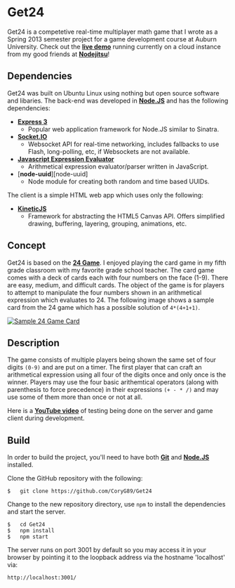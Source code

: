 Get24
=====
Get24 is a competetive real-time multiplayer math game that I wrote as a Spring
2013 semester project for a game development course at Auburn University. Check
out the [**live demo**][get24] running currently on a cloud instance from my
good friends at [**Nodejitsu**][nodejitsu]!

Dependencies
------------
Get24 was built on Ubuntu Linux using nothing but open source software and 
libaries. The back-end was developed in [**Node.JS**][nodejs] and has the
following dependencies:

* [**Express 3**][express]
    - Popular web application framework for Node.JS similar to Sinatra.
* [**Socket.IO**][socketio]
    - Websocket API for real-time networking, includes fallbacks to use Flash,
    long-polling, etc, if Websockets are not available.
* [**Javascript Expression Evaluator**][js-expr-eval]
    - Arithmetical expression evaluator/parser written in JavaScript.
* [**node-uuid**][node-uuid]
    - Node module for creating both random and time based UUIDs.

The client is a simple HTML web app which uses only the following:

* [**KineticJS**][kineticjs]
    - Framework for abstracting the HTML5 Canvas API. Offers simplified drawing,
    buffering, layering, grouping, animations, etc.

Concept
-------
Get24 is based on the [**24 Game**][24-game]. I enjoyed playing the card game
in my fifth grade classroom with my favorite grade school teacher. The card
game comes with a deck of cards each with four numbers on the face (1-9). There
are easy, medium, and difficult cards. The object of the game is for players
to attempt to manipulate the four numbers shown in an arithmetical expression
which evaluates to 24. The following image shows a sample card from the 24 game
which has a possible solution of `4*(4+1+1)`.

[![Sample 24 Game Card][24-game-card]][24-game]

Description
-----------
The game consists of multiple players being shown the same set of four digits
`(0-9)` and are put on a timer. The first player that can craft an arithmetical
expression using all four of the digits once and only once is the winner.
Players may use the four basic arithemtical operators (along with parenthesis
to force precedence) in their expressions `(+ - * /)` and may use some of them
more than once or not at all.

Here is a [**YouTube video**][demo-video] of testing being done on the server
and game client during development.

Build
-----
In order to build the project, you'll need to have both [**Git**][git] and 
[**Node.JS**][nodejs] installed.

Clone the GitHub repository with the following:

    $   git clone https://github.com/CoryG89/Get24

Change to the new repository directory, use `npm` to install the dependencies
and start the server.

    $   cd Get24
    $   npm install
    $   npm start

The server runs on port 3001 by default so you may access it in your browser by
pointing it to the loopback address via the hostname 'localhost' via:
    
	http://localhost:3001/

[get24]: http://get24.jit.su/
[nodejitsu]: http://nodejitsu.com/
[nodejs]: http://nodejs.org/
[express]: http://expressjs.com/
[socketio]: http://socket.io/
[js-expr-eval]: http://silentmatt.com/javascript-expression-evaluator/
[kineticjs]: http://kineticjs.com/
[demo-video]: http://youtu.be/gwTesvqwFWo
[git]: http://git-scm.org

[24-game]: https://en.wikipedia.org/wiki/24_Game
[24-game-card]: https://upload.wikimedia.org/wikipedia/en/2/23/Sample_24_card.jpg

